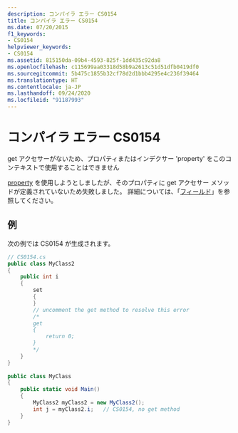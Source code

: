 ```yaml
---
description: コンパイラ エラー CS0154
title: コンパイラ エラー CS0154
ms.date: 07/20/2015
f1_keywords:
- CS0154
helpviewer_keywords:
- CS0154
ms.assetid: 815150da-09b4-4593-825f-1dd435c92da8
ms.openlocfilehash: c115699aa03318d58b9a2613c51d51dfb0419df0
ms.sourcegitcommit: 5b475c1855b32cf78d2d1bbb4295e4c236f39464
ms.translationtype: HT
ms.contentlocale: ja-JP
ms.lasthandoff: 09/24/2020
ms.locfileid: "91187993"
---
```

# <a name="compiler-error-cs0154"></a>コンパイラ エラー CS0154

get アクセサーがないため、プロパティまたはインデクサー 'property' をこのコンテキストで使用することはできません  
  
 [property](../programming-guide/classes-and-structs/using-properties.md) を使用しようとしましたが、そのプロパティに get アクセサー メソッドが定義されていないため失敗しました。 詳細については、「[フィールド](../programming-guide/classes-and-structs/fields.md)」を参照してください。  
  
## <a name="example"></a>例  

 次の例では CS0154 が生成されます。  
  
```csharp  
// CS0154.cs  
public class MyClass2  
{  
    public int i  
    {  
        set  
        {  
        }  
        // uncomment the get method to resolve this error  
        /*  
        get  
        {  
            return 0;  
        }  
        */  
    }  
}  
  
public class MyClass  
{  
    public static void Main()  
    {  
        MyClass2 myClass2 = new MyClass2();  
        int j = myClass2.i;   // CS0154, no get method  
    }  
}  
```
